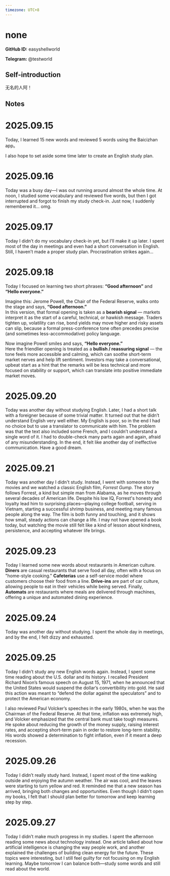 ```yaml
---
timezone: UTC+8
---
```


# none

**GitHub ID:** easyshellworld

**Telegram:** @testworld

## Self-introduction

无名的人阿！

## Notes
<!-- Content_START -->
# 2025.09.15
<!-- DAILY_CHECKIN_2025-09-15_START -->
Today, I learned 15 new words and reviewed 5 words using the Baicizhan app。

I also hope to set aside some time later to create an English study plan.
<!-- DAILY_CHECKIN_2025-09-15_END -->


# 2025.09.16
<!-- DAILY_CHECKIN_2025-09-16_START -->
Today was a busy day—I was out running around almost the whole time. At noon, I studied some vocabulary and reviewed five words, but then I got interrupted and forgot to finish my study check-in. Just now, I suddenly remembered it… omg.
<!-- DAILY_CHECKIN_2025-09-16_END -->


# 2025.09.17
<!-- DAILY_CHECKIN_2025-09-17_START -->
Today I didn’t do my vocabulary check-in yet, but I’ll make it up later. I spent most of the day in meetings and even had a short conversation in English. Still, I haven’t made a proper study plan. Procrastination strikes again…
<!-- DAILY_CHECKIN_2025-09-17_END -->


# 2025.09.18
<!-- DAILY_CHECKIN_2025-09-18_START -->
Today I focused on learning two short phrases: **“Good afternoon”** and **“Hello everyone.”**

Imagine this: Jerome Powell, the Chair of the Federal Reserve, walks onto the stage and says, **“Good afternoon.”**  
In this version, that formal opening is taken as a **bearish signal** — markets interpret it as the start of a careful, technical, or hawkish message. Traders tighten up, volatility can rise, bond yields may move higher and risky assets can slip, because a formal press-conference tone often precedes precise (and sometimes less-accommodative) policy language.

Now imagine Powell smiles and says, **“Hello everyone.”**  
Here the friendlier opening is treated as a **bullish / reassuring signal** — the tone feels more accessible and calming, which can soothe short-term market nerves and help lift sentiment. Investors may take a conversational, upbeat start as a hint that the remarks will be less technical and more focused on stability or support, which can translate into positive immediate market moves.
<!-- DAILY_CHECKIN_2025-09-18_END -->


# 2025.09.20
<!-- DAILY_CHECKIN_2025-09-20_START -->
Today was another day without studying English. Later, I had a short talk with a foreigner because of some trivial matter. It turned out that he didn’t understand English very well either. My English is poor, so in the end I had no choice but to use a translator to communicate with him. The problem was that the text also included some French, and I couldn’t understand a single word of it. I had to double-check many parts again and again, afraid of any misunderstanding. In the end, it felt like another day of ineffective communication. Have a good dream.
<!-- DAILY_CHECKIN_2025-09-20_END -->


# 2025.09.21
<!-- DAILY_CHECKIN_2025-09-21_START -->
Today was another day I didn't study. Instead, I went with someone to the movies and we watched a classic English film, _Forrest Gump_. The story follows Forrest, a kind but simple man from Alabama, as he moves through several decades of American life. Despite his low IQ, Forrest's honesty and loyalty lead him to surprising places—playing college football, serving in Vietnam, starting a successful shrimp business, and meeting many famous people along the way. The film is both funny and touching, and it shows how small, steady actions can change a life. I may not have opened a book today, but watching the movie still felt like a kind of lesson about kindness, persistence, and accepting whatever life brings.
<!-- DAILY_CHECKIN_2025-09-21_END -->


# 2025.09.23
<!-- DAILY_CHECKIN_2025-09-23_START -->
Today I learned some new words about restaurants in American culture. **Diners** are casual restaurants that serve food all day, often with a focus on "home-style cooking." **Cafeterias** use a self-service model where customers choose their food from a line. **Drive-ins** are part of car culture, allowing people to eat in their vehicles while being served. Finally, **Automats** are restaurants where meals are delivered through machines, offering a unique and automated dining experience.
<!-- DAILY_CHECKIN_2025-09-23_END -->


# 2025.09.24
<!-- DAILY_CHECKIN_2025-09-24_START -->
Today was another day without studying. I spent the whole day in meetings, and by the end, I felt dizzy and exhausted.
<!-- DAILY_CHECKIN_2025-09-24_END -->


# 2025.09.25
<!-- DAILY_CHECKIN_2025-09-25_START -->
Today I didn’t study any new English words again. Instead, I spent some time reading about the U.S. dollar and its history. I recalled President Richard Nixon’s famous speech on August 15, 1971, when he announced that the United States would suspend the dollar’s convertibility into gold. He said this action was meant to “defend the dollar against the speculators” and to protect the American economy.

I also reviewed Paul Volcker’s speeches in the early 1980s, when he was the Chairman of the Federal Reserve. At that time, inflation was extremely high, and Volcker emphasized that the central bank must take tough measures. He spoke about reducing the growth of the money supply, raising interest rates, and accepting short-term pain in order to restore long-term stability. His words showed a determination to fight inflation, even if it meant a deep recession.
<!-- DAILY_CHECKIN_2025-09-25_END -->


# 2025.09.26
<!-- DAILY_CHECKIN_2025-09-26_START -->
Today I didn’t really study hard. Instead, I spent most of the time walking outside and enjoying the autumn weather. The air was cool, and the leaves were starting to turn yellow and red. It reminded me that a new season has arrived, bringing both changes and opportunities. Even though I didn’t open my books, I felt that I should plan better for tomorrow and keep learning step by step.
<!-- DAILY_CHECKIN_2025-09-26_END -->


# 2025.09.27
<!-- DAILY_CHECKIN_2025-09-27_START -->
Today I didn’t make much progress in my studies. I spent the afternoon reading some news about technology instead. One article talked about how artificial intelligence is changing the way people work, and another explained the challenges of building clean energy for the future. These topics were interesting, but I still feel guilty for not focusing on my English learning. Maybe tomorrow I can balance both—study some words and still read about the world.
<!-- DAILY_CHECKIN_2025-09-27_END -->
<!-- Content_END -->
